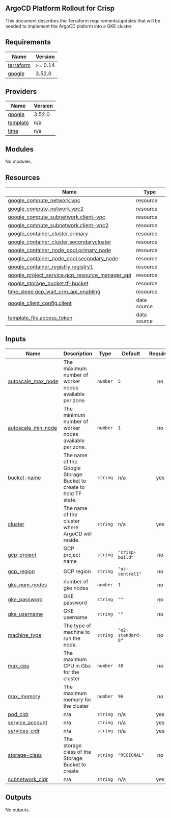 ## ArgoCD Platform Rollout for Crisp
This document describes the Terraform requirements/updates that will be needed to implement the ArgoCD plaform into a GKE cluster.

## Requirements

| Name | Version |
|------|---------|
| <a name="requirement_terraform"></a> [terraform](#requirement\_terraform) | >= 0.14 |
| <a name="requirement_google"></a> [google](#requirement\_google) | 3.52.0 |

## Providers

| Name | Version |
|------|---------|
| <a name="provider_google"></a> [google](#provider\_google) | 3.52.0 |
| <a name="provider_template"></a> [template](#provider\_template) | n/a |
| <a name="provider_time"></a> [time](#provider\_time) | n/a |

## Modules

No modules.

## Resources

| Name | Type |
|------|------|
| [google_compute_network.vpc](https://registry.terraform.io/providers/hashicorp/google/3.52.0/docs/resources/compute_network) | resource |
| [google_compute_network.vpc2](https://registry.terraform.io/providers/hashicorp/google/3.52.0/docs/resources/compute_network) | resource |
| [google_compute_subnetwork.client-vpc](https://registry.terraform.io/providers/hashicorp/google/3.52.0/docs/resources/compute_subnetwork) | resource |
| [google_compute_subnetwork.client-vpc2](https://registry.terraform.io/providers/hashicorp/google/3.52.0/docs/resources/compute_subnetwork) | resource |
| [google_container_cluster.primary](https://registry.terraform.io/providers/hashicorp/google/3.52.0/docs/resources/container_cluster) | resource |
| [google_container_cluster.secondarycluster](https://registry.terraform.io/providers/hashicorp/google/3.52.0/docs/resources/container_cluster) | resource |
| [google_container_node_pool.primary_node](https://registry.terraform.io/providers/hashicorp/google/3.52.0/docs/resources/container_node_pool) | resource |
| [google_container_node_pool.secondary_node](https://registry.terraform.io/providers/hashicorp/google/3.52.0/docs/resources/container_node_pool) | resource |
| [google_container_registry.registry1](https://registry.terraform.io/providers/hashicorp/google/3.52.0/docs/resources/container_registry) | resource |
| [google_project_service.gcp_resource_manager_api](https://registry.terraform.io/providers/hashicorp/google/3.52.0/docs/resources/project_service) | resource |
| [google_storage_bucket.tf-bucket](https://registry.terraform.io/providers/hashicorp/google/3.52.0/docs/resources/storage_bucket) | resource |
| [time_sleep.gcp_wait_crm_api_enabling](https://registry.terraform.io/providers/hashicorp/time/latest/docs/resources/sleep) | resource |
| [google_client_config.client](https://registry.terraform.io/providers/hashicorp/google/3.52.0/docs/data-sources/client_config) | data source |
| [template_file.access_token](https://registry.terraform.io/providers/hashicorp/template/latest/docs/data-sources/file) | data source |

## Inputs

| Name | Description | Type | Default | Required |
|------|-------------|------|---------|:--------:|
| <a name="input_autoscale_max_node"></a> [autoscale\_max\_node](#input\_autoscale\_max\_node) | The maximum number of worker nodes available per zone. | `number` | `5` | no |
| <a name="input_autoscale_min_node"></a> [autoscale\_min\_node](#input\_autoscale\_min\_node) | The minimum number of worker nodes available per zone. | `number` | `1` | no |
| <a name="input_bucket-name"></a> [bucket-name](#input\_bucket-name) | The name of the Google Storage Bucket to create to hold TF state. | `string` | n/a | yes |
| <a name="input_cluster"></a> [cluster](#input\_cluster) | The name of the cluster where ArgoCD will reside. | `string` | n/a | yes |
| <a name="input_gcp_project"></a> [gcp\_project](#input\_gcp\_project) | GCP project name | `string` | `"crisp-build"` | no |
| <a name="input_gcp_region"></a> [gcp\_region](#input\_gcp\_region) | GCP region | `string` | `"us-central1"` | no |
| <a name="input_gke_num_nodes"></a> [gke\_num\_nodes](#input\_gke\_num\_nodes) | number of gke nodes | `number` | `1` | no |
| <a name="input_gke_password"></a> [gke\_password](#input\_gke\_password) | GKE password | `string` | `""` | no |
| <a name="input_gke_username"></a> [gke\_username](#input\_gke\_username) | GKE username | `string` | `""` | no |
| <a name="input_machine_type"></a> [machine\_type](#input\_machine\_type) | The type of machine to run the node. | `string` | `"e2-standard-8"` | no |
| <a name="input_max_cpu"></a> [max\_cpu](#input\_max\_cpu) | The maximum CPU in Gbs for the cluster | `number` | `40` | no |
| <a name="input_max_memory"></a> [max\_memory](#input\_max\_memory) | The maximum memory for the cluster | `number` | `96` | no |
| <a name="input_pod_cidr"></a> [pod\_cidr](#input\_pod\_cidr) | n/a | `string` | n/a | yes |
| <a name="input_service_account"></a> [service\_account](#input\_service\_account) | n/a | `string` | n/a | yes |
| <a name="input_services_cidr"></a> [services\_cidr](#input\_services\_cidr) | n/a | `string` | n/a | yes |
| <a name="input_storage-class"></a> [storage-class](#input\_storage-class) | The storage class of the Storage Bucket to create | `string` | `"REGIONAL"` | no |
| <a name="input_subnetwork_cidr"></a> [subnetwork\_cidr](#input\_subnetwork\_cidr) | n/a | `string` | n/a | yes |

## Outputs

No outputs.
